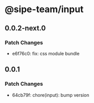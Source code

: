 # @sipe-team/input

## 0.0.2-next.0

### Patch Changes

- e6f76c0: fix: css module bundle

## 0.0.1

### Patch Changes

- 64cb79f: chore(input): bump version
